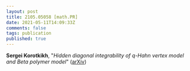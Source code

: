 ```yaml
---
layout: post
title: 2105.05058 [math.PR]
date: 2021-05-11T14:09:33Z
comments: false
tags: publication
published: true
---
```


<b>Sergei Korotkikh</b>, "<i>Hidden diagonal integrability of $q$-Hahn vertex model and Beta polymer  model</i>" ([arXiv](http://arxiv.org/abs/2105.05058v1))
